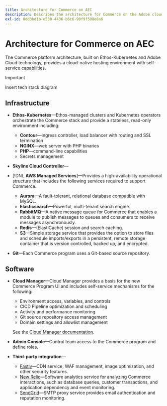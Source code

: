```yaml
---
title: Architecture for Commerce on AEC
description: Describes the architecture for Commerce on the Adobe cloud infrastructure.
exl-id: 0dd3bd1b-e530-4436-b6c6-90f9f508e8a6
---
```


# Architecture for Commerce on AEC

The Commerce platform architecture, built on Ethos-Kubernetes and Adobe Cloud technology, provides a cloud-native hosting environment with self-service capabilities.

>[!IMPORTANT]
>
>Insert tech stack diagram

## Infrastructure

- **Ethos-Kubernetes**—Ethos-managed clusters and Kubernetes operators orchestrate the Commerce stack and provide a stateless, read-only environment including:

  - **Contour**—ingress controller, load balancer with routing and SSL termination
  - **NGINX**—web server with PHP binaries
  - **PHP**—command-line capabilities
  - Secrets management

- **Skyline Cloud Controller**—

- [!DNL **AWS Managed Services**]—Provides a high-availability operational structure that includes the following services required to support Commerce.

  - **Aurora**—A fault-tolerant, relational database compatible with MySQL.
  - **Elasticsearch**—Powerful, multi-tenant search engine.
  - **RabbitMQ**—A native message queue for Commerce that enables a module to publish messages to queues and consumers to receive messages asynchronously.
  - **Redis**—(ElastiCache) session and search caching.
  - **S3**—Simple storage service that provides the option to store files and schedule imports/exports in a persistent, remote storage container that is version controlled, backed up, and encrypted.

- **Git**—Each Commerce program uses a Git-based source repository.

## Software

- **Cloud Manager**—Cloud Manager provides a basis for the new Commerce Program UI and includes self-service mechanisms for the following:

  - Environment access, variables, and controls
  - CICD Pipeline optimization and scheduling
  - Activity and performance monitoring
  - Git source repository access management
  - Domain settings and allowlist management

  See the [Cloud Manager documentation][].

- **Admin Console**—Control team access to the Commerce program and define roles.

- **Third-party integration**—

  - [Fastly][]—CDN service, WAF management, image optimization, and other security features.
  - [New Relic][]—Software analytics service for analyzing Commerce interactions, such as database queries, customer transactions, and application dependency and event monitoring.
  - [SendGrid][]—SMTP proxy service provides email authentication and reputation monitoring.


<!-- link definitions -->
[Cloud Manager documentation]: https://www.adobe.io/apis/experiencecloud/cloud-manager.html
[Fastly]: https://www.fastly.com
[New Relic]: https://newrelic.com
[SendGrid]: https://sendgrid.com
